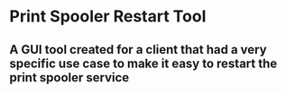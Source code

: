 # Print Spooler Restart Tool

## A GUI tool created for a client that had a very specific use case to make it easy to restart the print spooler service